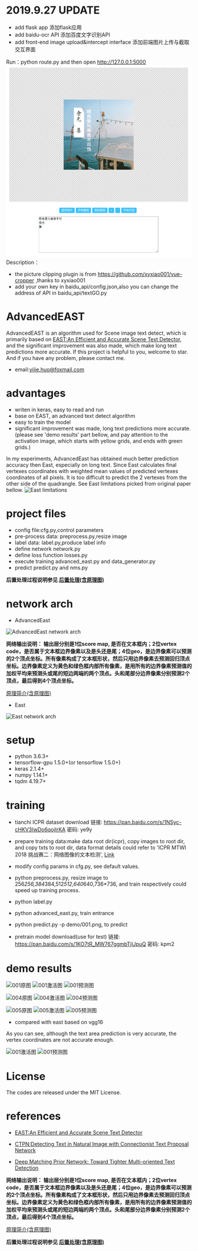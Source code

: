 # 2019.9.27 UPDATE
* add flask app 添加flask应用
* add baidu-ocr API 添加百度文字识别API
* add front-end image upload&intercept interface 添加前端图片上传与截取交互界面

Run：python route.py and then open http://127.0.0.1:5000
![Front End](demo/front_end.png "Front End")
Description：
* the picture clipping plugin is from https://github.com/xyxiao001/vue-cropper ,thanks to xyxiao001
* add your own key in baidu_api/config.json,also you can change the address of API in baidu_api/textGO.py
# AdvancedEAST
AdvancedEAST is an algorithm used for Scene image text detect,
which is primarily based on
[EAST:An Efficient and Accurate Scene Text Detector](https://arxiv.org/abs/1704.03155v2),
and the significant improvement was also made,
which make long text predictions more accurate.
If this project is helpful to you, welcome to star.
And if you have any problem, please contact me.
* email:yijie.huo@foxmail.com

# advantages
* writen in keras, easy to read and run
* base on EAST, an advanced text detect algorithm
* easy to train the model
* significant improvement was made, long text predictions more accurate.(please
see 'demo results' part bellow,
and pay attention to the activation image,
which starts with yellow grids, and ends with green grids.) 

In my experiments,
AdvancedEast has obtained much better prediction accuracy then East,
especially on long text. Since East calculates final vertexes coordinates with
weighted mean values of predicted vertexes coordinates of all pixels. It is too
difficult to predict the 2 vertexes from the other side of the quadrangle.
See East limitations picked from original paper bellow.
![East limitations](image/East.limitations.png "East limitations")

# project files
* config file:cfg.py,control parameters
* pre-process data:
    preprocess.py,resize image
* label data:
    label.py,produce label info
* define network
    network.py
* define loss function
    losses.py
* execute training
    advanced_east.py and data_generator.py
* predict
    predict.py and nms.py
    
**后置处理过程说明参见
[后置处理(含原理图)](https://huoyijie.github.io/zh-Hans/2018/08/27/AdvancedEAST%E5%90%8E%E7%BD%AE%E5%A4%84%E7%90%86%E5%8E%9F%E7%90%86%E7%AE%80%E4%BB%8B/)**

# network arch
* AdvancedEast

![AdvancedEast network arch](image/AdvancedEast.network.png "AdvancedEast network arch")

**网络输出说明：
输出层分别是1位score map, 是否在文本框内；2位vertex code，是否属于文本框边界像素以及是头还是尾；4位geo，是边界像素可以预测的2个顶点坐标。所有像素构成了文本框形状，然后只用边界像素去预测回归顶点坐标。边界像素定义为黄色和绿色框内部所有像素，是用所有的边界像素预测值的加权平均来预测头或尾的短边两端的两个顶点。头和尾部分边界像素分别预测2个顶点，最后得到4个顶点坐标。**

[原理简介(含原理图)](https://huoyijie.github.io/zh-Hans/2018/08/24/AdvancedEAST%E6%96%87%E6%9C%AC%E6%A3%80%E6%B5%8B%E5%8E%9F%E7%90%86%E7%AE%80%E4%BB%8B/)

* East

![East network arch](image/East.network.png "East network arch")


# setup
* python 3.6.3+
* tensorflow-gpu 1.5.0+(or tensorflow 1.5.0+)
* keras 2.1.4+
* numpy 1.14.1+
* tqdm 4.19.7+

# training
* tianchi ICPR dataset download
链接: https://pan.baidu.com/s/1NSyc-cHKV3IwDo6qojIrKA 密码: ye9y

* prepare training data:make data root dir(icpr),
copy images to root dir, and copy txts to root dir,
data format details could refer to 'ICPR MTWI 2018 挑战赛二：网络图像的文本检测',
[Link](https://tianchi.aliyun.com/competition/introduction.htm?spm=5176.100066.0.0.3bcad780oQ9Ce4&raceId=231651)
* modify config params in cfg.py, see default values.
* python preprocess.py, resize image to 256*256,384*384,512*512,640*640,736*736,
and train respectively could speed up training process.
* python label.py
* python advanced_east.py, train entrance
* python predict.py -p demo/001.png, to predict
* pretrain model download(use for test)
链接: https://pan.baidu.com/s/1KO7tR_MW767ggmbTjIJpuQ 密码: kpm2

# demo results
![001原图](demo/001.png "001原图")
![001激活图](demo/001.png_act.jpg "001激活图")
![001预测图](demo/001.png_predict.jpg "001预测图")

![004原图](demo/004.jpg "004原图")
![004激活图](demo/004.jpg_act.jpg "004激活图")
![004预测图](demo/004.jpg_predict.jpg "004预测图")

![005原图](demo/005.png "005原图")
![005激活图](demo/005.png_act.jpg "005激活图")
![005预测图](demo/005.png_predict.jpg "005预测图")

* compared with east based on vgg16

As you can see, although the text area prediction is very accurate, the vertex coordinates are not accurate enough.

![001激活图](demo/001.png_act_east.jpg "001激活图")
![001预测图](demo/001.png_predict_east.jpg "001预测图")

# License
The codes are released under the MIT License.

# references
* [EAST:An Efficient and Accurate Scene Text Detector](https://arxiv.org/abs/1704.03155v2)

* [CTPN:Detecting Text in Natural Image with Connectionist Text Proposal Network](https://arxiv.org/abs/1609.03605)

* [Deep Matching Prior Network: Toward Tighter Multi-oriented Text Detection](https://arxiv.org/abs/1703.01425)


**网络输出说明：
输出层分别是1位score map, 是否在文本框内；2位vertex code，是否属于文本框边界像素以及是头还是尾；4位geo，是边界像素可以预测的2个顶点坐标。所有像素构成了文本框形状，然后只用边界像素去预测回归顶点坐标。边界像素定义为黄色和绿色框内部所有像素，是用所有的边界像素预测值的加权平均来预测头或尾的短边两端的两个顶点。头和尾部分边界像素分别预测2个顶点，最后得到4个顶点坐标。**

[原理简介(含原理图)](https://huoyijie.github.io/zh-Hans/2018/08/24/AdvancedEAST%E6%96%87%E6%9C%AC%E6%A3%80%E6%B5%8B%E5%8E%9F%E7%90%86%E7%AE%80%E4%BB%8B/)

**后置处理过程说明参见
[后置处理(含原理图)](https://huoyijie.github.io/zh-Hans/2018/08/27/AdvancedEAST%E5%90%8E%E7%BD%AE%E5%A4%84%E7%90%86%E5%8E%9F%E7%90%86%E7%AE%80%E4%BB%8B/)**
